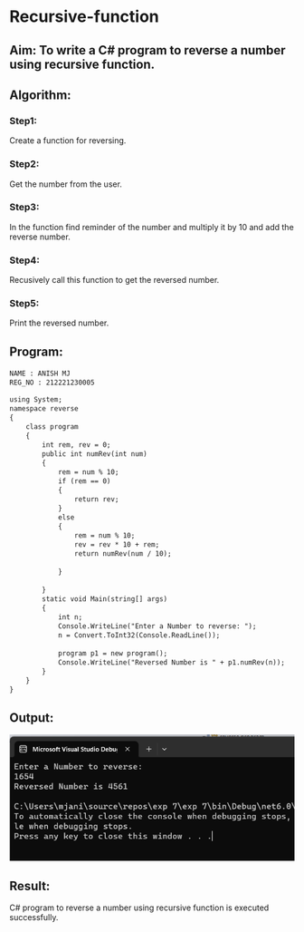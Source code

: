# Recursive-function

## Aim: To write a C# program to reverse a number using recursive function.

## Algorithm:
### Step1:
Create a function for reversing.

### Step2:
Get the number from the user.

### Step3:
In the function find reminder of the number and multiply it by 10 and add the reverse number.

### Step4:
Recusively call this function to get the reversed number.

### Step5:

Print the reversed number.

## Program:
~~~
NAME : ANISH MJ
REG_NO : 212221230005
~~~
~~~
using System;
namespace reverse
{
    class program
    {
        int rem, rev = 0;
        public int numRev(int num)
        {
            rem = num % 10;
            if (rem == 0)
            {
                return rev;
            }
            else
            {
                rem = num % 10;
                rev = rev * 10 + rem;
                return numRev(num / 10);

            }

        }
        static void Main(string[] args)
        {
            int n;
            Console.WriteLine("Enter a Number to reverse: ");
            n = Convert.ToInt32(Console.ReadLine());

            program p1 = new program();
            Console.WriteLine("Reversed Number is " + p1.numRev(n));
        }
    }
}

~~~


## Output:
![p](op.png)

## Result:
C# program to reverse a number using recursive function is executed successfully.

